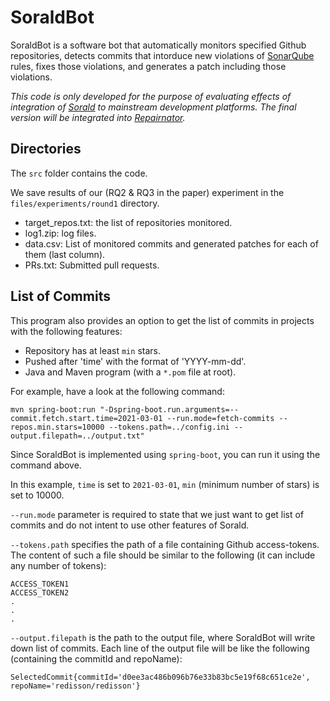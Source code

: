 # SoraldBot
SoraldBot is a software bot that automatically monitors specified Github repositories, detects commits that intorduce new violations of [SonarQube](https://www.sonarqube.org/) rules, fixes those violations, and generates a patch including those violations.

*This code is only developed for the purpose of evaluating effects of integration of [Sorald](https://github.com/SpoonLabs/sorald) to mainstream development platforms. The final version will be integrated into [Repairnator](https://github.com/eclipse/repairnator).* 
## Directories
The `src` folder contains the code.

We save results of our (RQ2 & RQ3 in the paper) experiment in the `files/experiments/round1` directory.
- target_repos.txt: the list of repositories monitored.
- log1.zip: log files.
- data.csv: List of monitored commits and generated patches for each of them (last column).
- PRs.txt: Submitted pull requests.

## List of Commits
This program also provides an option to get the list of commits in projects with the following features:
- Repository has at least `min` stars.
- Pushed after 'time' with the format of 'YYYY-mm-dd'.
- Java and Maven program (with a `*.pom` file at root).

For example, have a look at the following command:
```
mvn spring-boot:run "-Dspring-boot.run.arguments=--commit.fetch.start.time=2021-03-01 --run.mode=fetch-commits --repos.min.stars=10000 --tokens.path=../config.ini --output.filepath=../output.txt"
```

Since SoraldBot is implemented using `spring-boot`, you can run it using the command above.

In this example, `time` is set to `2021-03-01`, `min` (minimum number of stars) is set to 10000.

`--run.mode` parameter is required to state that we just want to get list of commits and do not intent to use other features of Sorald.

`--tokens.path` specifies the path of a file containing Github access-tokens. The content of such a file should be similar to the following (it can include any number of tokens):
```
ACCESS_TOKEN1
ACCESS_TOKEN2
.
.
.
```

`--output.filepath` is the path to the output file, where SoraldBot will write down list of commits. Each line of the output file will be like the following (containing the commitId and repoName):

`SelectedCommit{commitId='d0ee3ac486b096b76e33b83bc5e19f68c651ce2e', repoName='redisson/redisson'}`
